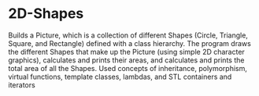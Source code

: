 # 2D-Shapes
Builds a Picture, which is a collection of different Shapes (Circle, Triangle, Square, and Rectangle) defined with a class hierarchy. The program draws the different Shapes that make up the Picture (using simple 2D character graphics), calculates and prints their areas, and calculates and prints the total area of all the Shapes. Used concepts of inheritance, polymorphism, virtual functions, template classes, lambdas, and STL containers and iterators

